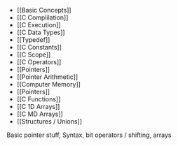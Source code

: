 - [[Basic Concepts]]
- [[C Complilation]]
- [[C Execution]]
- [[C Data Types]]
- [[Typedef]]
- [[C Constants]]
- [[C Scope]]
- [[C Operators]]
- [[Pointers]]
- [[Pointer Arithmetic]]
- [[Computer Memory]]
- [[Pointers]]
- [[C Functions]]
- [[C 1D Arrays]]
- [[C MD Arrays]]
- [[Structures / Unions]]

Basic pointer stuff, Syntax, bit operators / shifting, arrays